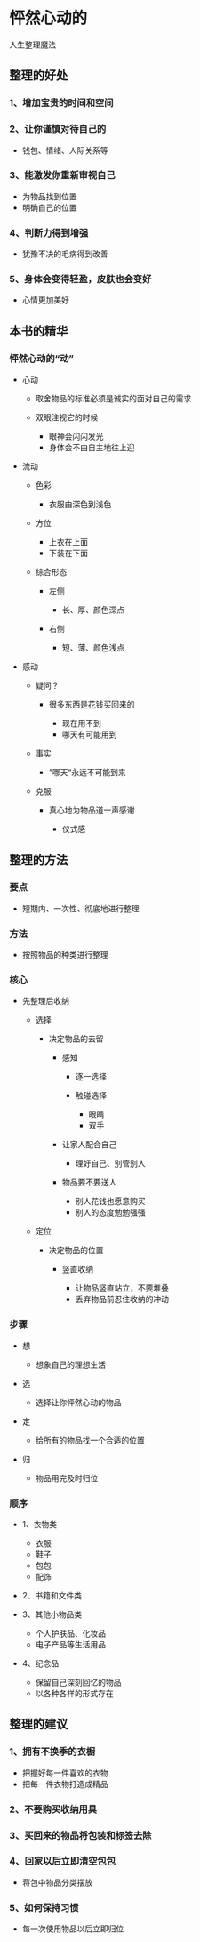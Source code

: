 # 怦然心动的
人生整理魔法

## 整理的好处

### 1、增加宝贵的时间和空间

### 2、让你谨慎对待自己的

- 钱包、情绪、人际关系等

### 3、能激发你重新审视自己

- 为物品找到位置
- 明确自己的位置

### 4、判断力得到增强

- 犹豫不决的毛病得到改善

### 5、身体会变得轻盈，皮肤也会变好

- 心情更加美好

## 本书的精华

### 怦然心动的“动”

- 心动

	- 取舍物品的标准必须是诚实的面对自己的需求
	- 双眼注视它的时候

		- 眼神会闪闪发光
		- 身体会不由自主地往上迎

- 流动

	- 色彩

		- 衣服由深色到浅色

	- 方位

		- 上衣在上面
		- 下装在下面

	- 综合形态

		- 左侧

			- 长、厚、颜色深点

		- 右侧

			- 短、薄、颜色浅点

- 感动

	- 疑问？

		- 很多东西是花钱买回来的

			- 现在用不到
			- 哪天有可能用到

	- 事实

		- ”哪天“永远不可能到来

	- 克服

		- 真心地为物品道一声感谢

			- 仪式感

## 整理的方法

### 要点

- 短期内、一次性、彻底地进行整理

### 方法

- 按照物品的种类进行整理

### 核心

- 先整理后收纳

	- 选择

		- 决定物品的去留

			- 感知

				- 逐一选择
				- 触碰选择

					- 眼睛
					- 双手

			- 让家人配合自己

				- 理好自己、别管别人

			- 物品要不要送人

				- 别人花钱也愿意购买
				- 别人的态度勉勉强强

	- 定位

		- 决定物品的位置

			- 竖直收纳

				- 让物品竖直站立，不要堆叠
				- 丢弃物品前忍住收纳的冲动

### 步骤

- 想

	- 想象自己的理想生活

- 选

	- 选择让你怦然心动的物品

- 定

	- 给所有的物品找一个合适的位置

- 归

	- 物品用完及时归位

### 顺序

- 1、衣物类

	- 衣服
	- 鞋子
	- 包包
	- 配饰

- 2、书籍和文件类
- 3、其他小物品类

	- 个人护肤品、化妆品
	- 电子产品等生活用品

- 4、纪念品

	- 保留自己深刻回忆的物品
	- 以各种各样的形式存在

## 整理的建议

### 1、拥有不换季的衣橱

- 把握好每一件喜欢的衣物
- 把每一件衣物打造成精品

### 2、不要购买收纳用具

### 3、买回来的物品将包装和标签去除

### 4、回家以后立即清空包包

- 蒋包中物品分类摆放

### 5、如何保持习惯

- 每一次使用物品以后立即归位

